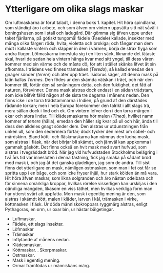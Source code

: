 # Ytterligare om olika slags maskar

Om luftmaskarna är förut taladt, i denna boks 1. kapitel. Hit höra spindlarna, som ständigt äro i arbete, och som äfven om vintern uppsätta sitt nät såväl i boningshusen som i stall och ladugård. Där gömma sig äfven uppe under taket fjärilarna, på götiskt tungomål fädele (Faedele) kallade, insekter med många olika färger: röda, hvita, violetta och brokiga; och fångar man dem midt i kallaste vintern och släpper in dem i värmen, börja de strax flyga som andra flugor. Löfmaskarna innesluta sig i en liten säck, liknande det tätaste skal, hvari de sedan hela vintern hänga kvar med sitt yngel, till dess våren kommer med sin värme och de måste dö, för att i stället skänka lifvet åt sin afkomma. I trädens ved finnes trämasken (*Teredo*), så kallad emedan den gnager sönder (*terere*) och äter upp träet. Isidorus säger, att denna mask på latin kallas *Termes*. Den födes ur den skämda vätskan i träet, och när den kommer till, förtär den så småningom detta, och den fuktighet, det fått af naturen, försvinner. Denna mask alstras dock endast i en sådan trädstam, som icke blifvit fälld någon af de sista tre dagarna i månens nedan. Den finns icke i de torra trädstammarna i Indien, på grund af den därstädes rådande torkan; men i hela Europa förekommer den talrikt i allt slags trä, mera sällan dock i lind och ek. Om vintern lefver den i den torra märgen i ekar och stora lindar. Till klädesmaskarna hör malen (*Tinea*), hvilket namn kommer af *tenere* (hålla), emedan den håller sig kvar på ull och hår, ända till dess den alldeles gnagt sönder dem. Den alstras ur utdunstningen från unken ull, som den sedermera förtär; dock tycker den mest om sobel- och mårdskinn. Bland kött- och fläskmaskarna kan nämnas den ludna mask, som alstras i fläsk, när det börjar bli skämdt, och jämväl kan uppkomma i gammalt gåskött. Det finns också en hvit mask med svart hufvud, som alstras i tvegräddadt bröd. När jag vid hufvudstaden Stockholms belägring i två års tid var innesluten i denna fästning, fick jag smaka på sådant bröd med mask i, och jag åt det ganska gladeligen, jag som de andra. Till sist finns det ytterligare en mask, nämligen ostmasken, som man i fet ost får se spritta upp i en båge, och som icke fryser ihjäl, hur stark kölden än må vara. Hit höra äfven maskar, som likna solgranden och äro nästan odelbara och för sinnena omärkliga kroppar, hvilkas rörelse visserligen kan urskiljas i den oändliga mängden, likasom en viss täthet, men hvilkas verkliga form man har ytterst svårt att uppfatta. Men mask i egentlig mening är den, som alstras i skämdt kött, malen i kläder, larven i kål, trämasken i virke, köttmasken i fläsk. Ur döda människokroppars ryggmärg alstras, enligt Pythagoras, en orm, ur oxar bin, ur hästar bålgetingar.

- Luftmaskar. 
- Fädele, ett slags insekter. 
- Löfmaskar 
- Trämaskar
- Inflytande af månens nedan. 
- Klädesmaskar.
- Köttmaskar.
. Skorpmaskar. 
- Ostmaskar. 
- Mask i egentlig mening.
- Ormar framfödas ur människans märg. 
